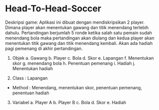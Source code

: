 # Head-To-Head-Soccer

Deskripsi game:
Aplikasi ini dibuat dengan mendiskripsikan 2 player. Dimana player akan menentukan gawang dan titik menendang terlebih dahulu. Pertandingan berjumlah 5 ronde ketika salah satu pemain sudah menendang bola maka pertandingan akan diulang dan kedua player akan menentukan titik gawang dan titik menendang kembali. Akan ada hadiah pagi pemenang di akhir pertandingan.


1. Objek 
a. Gawang 
b. Player
c. Bola
d. Skor 
e. Lapangan
f. Menentukan skor
g. menendang bola
h. Penentuan pemenang
i. Hadiah
j. Menentukan hadiah

2. Class : Lapangan
- Method :
Menendang, menentukan skor, penentuan pemenang, penentuan hadiah

3. Variabel
a. Player A
b. Player B
c. Bola
d. Skor
e. Hadiah
